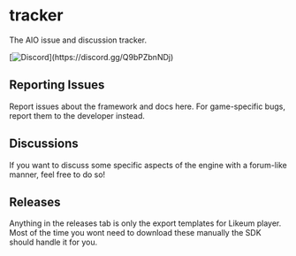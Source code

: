 # tracker
The AIO issue and discussion tracker.

[![Discord](https://img.shields.io/discord/1185386695328288768?style=social&logo=discord&label=Talk%20with%20the%20Community!)](https://discord.gg/Q9bPZbnNDj)

## Reporting Issues
Report issues about the framework and docs here. For game-specific bugs, report them to the developer instead.

## Discussions
If you want to discuss some specific aspects of the engine with a forum-like manner, feel free to do so!

## Releases
Anything in the releases tab is only the export templates for Likeum player.
Most of the time you wont need to download these manually the SDK should handle it for you.
